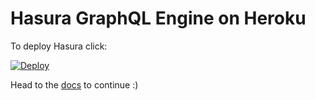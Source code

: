 # Hasura GraphQL Engine on Heroku

To deploy Hasura click:

[![Deploy](https://www.herokucdn.com/deploy/button.svg)](https://heroku.com/deploy)

Head to the [docs](https://docs.hasura.io/1.0/graphql/manual/getting-started/index.html) to continue :)
